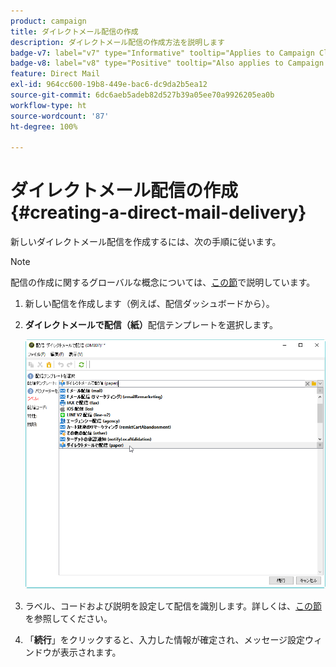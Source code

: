 ```yaml
---
product: campaign
title: ダイレクトメール配信の作成
description: ダイレクトメール配信の作成方法を説明します
badge-v7: label="v7" type="Informative" tooltip="Applies to Campaign Classic v7"
badge-v8: label="v8" type="Positive" tooltip="Also applies to Campaign v8"
feature: Direct Mail
exl-id: 964cc600-19b8-449e-bac6-dc9da2b5ea12
source-git-commit: 6dc6aeb5adeb82d527b39a05ee70a9926205ea0b
workflow-type: ht
source-wordcount: '87'
ht-degree: 100%

---
```


# ダイレクトメール配信の作成{#creating-a-direct-mail-delivery}



新しいダイレクトメール配信を作成するには、次の手順に従います。

>[!NOTE]
>
>配信の作成に関するグローバルな概念については、[この節](steps-about-delivery-creation-steps.md)で説明しています。

1. 新しい配信を作成します（例えば、配信ダッシュボードから）。
1. **ダイレクトメールで配信（紙）**&#x200B;配信テンプレートを選択します。

   ![](assets/direct_mail.png)

1. ラベル、コードおよび説明を設定して配信を識別します。詳しくは、[この節](steps-create-and-identify-the-delivery.md#identifying-the-delivery)を参照してください。
1. 「**続行**」をクリックすると、入力した情報が確定され、メッセージ設定ウィンドウが表示されます。
